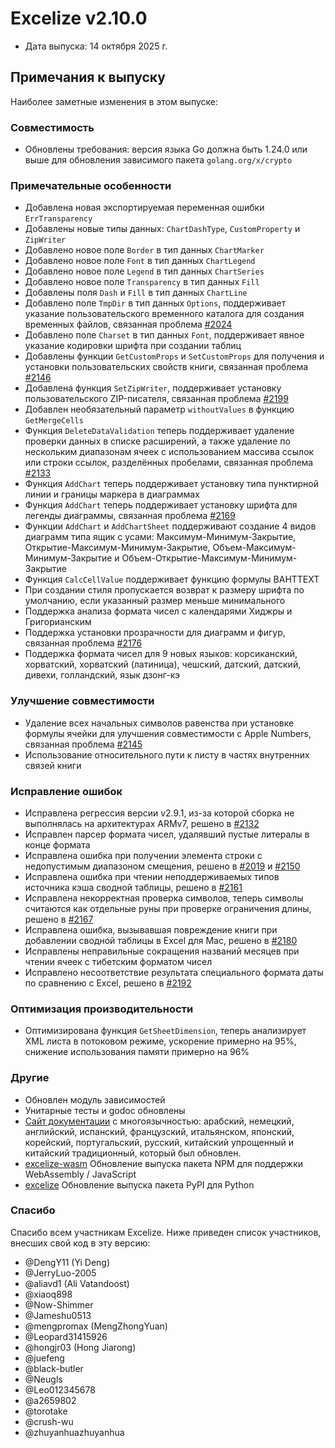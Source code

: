 # Excelize v2.10.0

* Дата выпуска: 14 октября 2025 г.

## Примечания к выпуску

Наиболее заметные изменения в этом выпуске:

### Совместимость

* Обновлены требования: версия языка Go должна быть 1.24.0 или выше для обновления зависимого пакета `golang.org/x/crypto`

### Примечательные особенности

* Добавлена новая экспортируемая переменная ошибки `ErrTransparency`
* Добавлены новые типы данных: `ChartDashType`, `CustomProperty` и `ZipWriter`
* Добавлено новое поле `Border` в тип данных `ChartMarker`
* Добавлено новое поле `Font` в тип данных `ChartLegend`
* Добавлено новое поле `Legend` в тип данных `ChartSeries`
* Добавлено новое поле `Transparency` в тип данных `Fill`
* Добавлены поля `Dash` и `Fill` в тип данных `ChartLine`
* Добавлено поле `TmpDir` в тип данных `Options`, поддерживает указание пользовательского временного каталога для создания временных файлов, связанная проблема [#2024](https://github.com/xuri/excelize/issues/2024)
* Добавлено поле `Charset` в тип данных `Font`, поддерживает явное указание кодировки шрифта при создании таблиц
* Добавлены функции `GetCustomProps` и `SetCustomProps` для получения и установки пользовательских свойств книги, связанная проблема [#2146](https://github.com/xuri/excelize/issues/2146)
* Добавлена функция `SetZipWriter`, поддерживает установку пользовательского ZIP-писателя, связанная проблема [#2199](https://github.com/xuri/excelize/issues/2199)
* Добавлен необязательный параметр `withoutValues` в функцию `GetMergeCells`
* Функция `DeleteDataValidation` теперь поддерживает удаление проверки данных в списке расширений, а также удаление по нескольким диапазонам ячеек с использованием массива ссылок или строки ссылок, разделённых пробелами, связанная проблема [#2133](https://github.com/xuri/excelize/issues/2133)
* Функция `AddChart` теперь поддерживает установку типа пунктирной линии и границы маркера в диаграммах
* Функция `AddChart` теперь поддерживает установку шрифта для легенды диаграммы, связанная проблема [#2169](https://github.com/xuri/excelize/issues/2169)
* Функции `AddChart` и `AddChartSheet` поддерживают создание 4 видов диаграмм типа ящик с усами: Максимум-Минимум-Закрытие, Открытие-Максимум-Минимум-Закрытие, Объем-Максимум-Минимум-Закрытие и Объем-Открытие-Максимум-Минимум-Закрытие
* Функция `CalcCellValue` поддерживает функцию формулы BAHTTEXT
* При создании стиля пропускается возврат к размеру шрифта по умолчанию, если указанный размер меньше минимального
* Поддержка анализа формата чисел с календарями Хиджры и Григорианским
* Поддержка установки прозрачности для диаграмм и фигур, связанная проблема [#2176](https://github.com/xuri/excelize/issues/2176)
* Поддержка формата чисел для 9 новых языков: корсиканский, хорватский, хорватский (латиница), чешский, датский, датский, дивехи, голландский, язык дзонг-кэ

### Улучшение совместимости

* Удаление всех начальных символов равенства при установке формулы ячейки для улучшения совместимости с Apple Numbers, связанная проблема [#2145](https://github.com/xuri/excelize/issues/2145)
* Использование относительного пути к листу в частях внутренних связей книги

### Исправление ошибок

* Исправлена регрессия версии v2.9.1, из-за которой сборка не выполнялась на архитектурах ARMv7, решено в [#2132](https://github.com/xuri/excelize/issues/2132)
* Исправлен парсер формата чисел, удалявший пустые литералы в конце формата
* Исправлена ошибка при получении элемента строки с недопустимым диапазоном смещения, решено в [#2019](https://github.com/xuri/excelize/issues/2019) и [#2150](https://github.com/xuri/excelize/issues/2150)
* Исправлена ошибка при чтении неподдерживаемых типов источника кэша сводной таблицы, решено в [#2161](https://github.com/xuri/excelize/issues/2161)
* Исправлена некорректная проверка символов, теперь символы считаются как отдельные руны при проверке ограничения длины, решено в [#2167](https://github.com/xuri/excelize/issues/2167)
* Исправлена ошибка, вызывавшая повреждение книги при добавлении сводной таблицы в Excel для Mac, решено в [#2180](https://github.com/xuri/excelize/issues/2180)
* Исправлены неправильные сокращения названий месяцев при чтении ячеек с тибетским форматом чисел
* Исправлено несоответствие результата специального формата даты по сравнению с Excel, решено в [#2192](https://github.com/xuri/excelize/issues/2192)

### Оптимизация производительности

* Оптимизирована функция `GetSheetDimension`, теперь анализирует XML листа в потоковом режиме, ускорение примерно на 95%, снижение использования памяти примерно на 96%

### Другие

* Обновлен модуль зависимостей
* Унитарные тесты и godoc обновлены
* [Сайт документации](https://xuri.me/excelize) с многоязычностью: арабский, немецкий, английский, испанский, французский, итальянском, японский, корейский, португальский, русский, китайский упрощенный и китайский традиционный, который был обновлен.
* [excelize-wasm](https://github.com/xuri/excelize-wasm) Обновление выпуска пакета NPM для поддержки WebAssembly / JavaScript
* [excelize](https://github.com/xuri/excelize-py) Обновление выпуска пакета PyPI для Python

### Спасибо

Спасибо всем участникам Excelize. Ниже приведен список участников, внесших свой код в эту версию:

* @DengY11 (Yi Deng)
* @JerryLuo-2005
* @aliavd1 (Ali Vatandoost)
* @xiaoq898
* @Now-Shimmer
* @Jameshu0513
* @mengpromax (MengZhongYuan)
* @Leopard31415926
* @hongjr03 (Hong Jiarong)
* @juefeng
* @black-butler
* @Neugls
* @Leo012345678
* @a2659802
* @torotake
* @crush-wu
* @zhuyanhuazhuyanhua
